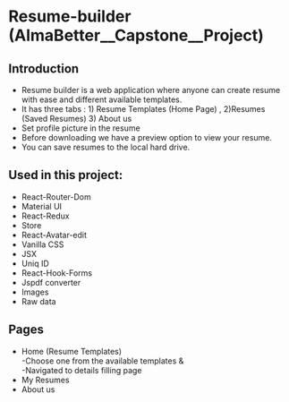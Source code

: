 # Resume-builder (AlmaBetter__Capstone__Project)

## Introduction
* Resume builder is a web application where anyone can create resume with ease and different available templates.
* It has three tabs : 1) Resume Templates (Home Page) , 2)Resumes (Saved Resumes) 3) About us 
* Set profile picture in the resume
* Before downloading we have a preview option to view your resume.
* You can save resumes to the local hard drive.

## Used in this project:
* React-Router-Dom
* Material UI
* React-Redux
* Store
* React-Avatar-edit
* Vanilla CSS
* JSX
* Uniq ID
* React-Hook-Forms
* Jspdf converter
* Images
* Raw data

## Pages
* Home (Resume Templates) <br/> -Choose one from the available templates &amp; <br/> -Navigated to details filling page 
* My Resumes
* About us
